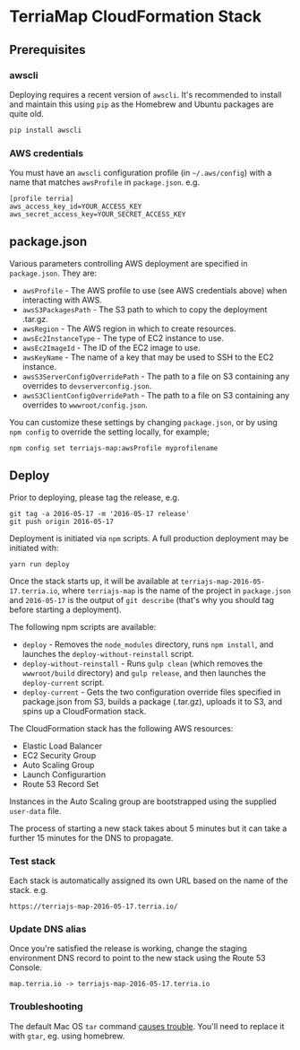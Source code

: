 # TerriaMap CloudFormation Stack

## Prerequisites

### awscli

Deploying requires a recent version of `awscli`. It's recommended to install and maintain this using `pip` as the Homebrew and Ubuntu packages are quite old.

```sh
pip install awscli
```

### AWS credentials

You must have an `awscli` configuration profile (in `~/.aws/config`) with a name that matches `awsProfile` in `package.json`. e.g.

```
[profile terria]
aws_access_key_id=YOUR_ACCESS_KEY
aws_secret_access_key=YOUR_SECRET_ACCESS_KEY
```

## package.json

Various parameters controlling AWS deployment are specified in `package.json`. They are:

*   `awsProfile` - The AWS profile to use (see AWS credentials above) when interacting with AWS.
*   `awsS3PackagesPath` - The S3 path to which to copy the deployment .tar.gz.
*   `awsRegion` - The AWS region in which to create resources.
*   `awsEc2InstanceType` - The type of EC2 instance to use.
*   `awsEc2ImageId` - The ID of the EC2 image to use.
*   `awsKeyName` - The name of a key that may be used to SSH to the EC2 instance.
*   `awsS3ServerConfigOverridePath` - The path to a file on S3 containing any overrides to `devserverconfig.json`.
*   `awsS3ClientConfigOverridePath` - The path to a file on S3 containing any overrides to `wwwroot/config.json`.

You can customize these settings by changing `package.json`, or by using `npm config` to override the setting locally, for example;

```
npm config set terriajs-map:awsProfile myprofilename
```

## Deploy

Prior to deploying, please tag the release, e.g.

```
git tag -a 2016-05-17 -m '2016-05-17 release'
git push origin 2016-05-17
```

Deployment is initiated via `npm` scripts. A full production deployment may be initiated with:

```
yarn run deploy
```

Once the stack starts up, it will be available at `terriajs-map-2016-05-17.terria.io`, where `terriajs-map` is the name of the project in `package.json` and `2016-05-17` is the output of `git describe` (that's why you should tag before starting a deployment).

The following npm scripts are available:

*   `deploy` - Removes the `node_modules` directory, runs `npm install`, and launches the `deploy-without-reinstall` script.
*   `deploy-without-reinstall` - Runs `gulp clean` (which removes the `wwwroot/build` directory) and `gulp release`, and then launches the `deploy-current` script.
*   `deploy-current` - Gets the two configuration override files specified in package.json from S3, builds a package (.tar.gz), uploads it to S3, and spins up a CloudFormation stack.

The CloudFormation stack has the following AWS resources:

*   Elastic Load Balancer
*   EC2 Security Group
*   Auto Scaling Group
*   Launch Configurartion
*   Route 53 Record Set

Instances in the Auto Scaling group are bootstrapped using the supplied `user-data` file.

The process of starting a new stack takes about 5 minutes but it can take a further 15 minutes for the DNS to propagate.

### Test stack

Each stack is automatically assigned its own URL based on the name of the stack. e.g.

```
https://terriajs-map-2016-05-17.terria.io/
```

### Update DNS alias

Once you're satisfied the release is working, change the staging environment DNS record to point to the new stack using the Route 53 Console.

```
map.terria.io -> terriajs-map-2016-05-17.terria.io
```

### Troubleshooting

The default Mac OS `tar` command [causes trouble](http://superuser.com/questions/318809/linux-os-x-tar-incompatibility-tarballs-created-on-os-x-give-errors-when-unt). You'll need to replace it with `gtar`, eg. using homebrew.
